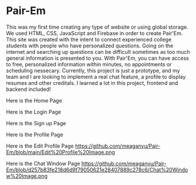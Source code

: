 # Pair-Em
This was my first time creating any type of website or using global storage. 
We used HTML, CSS, JavaScript and Firebase in order to create Pair'Em. 
This site was created with the intent to connect experienced college students with people who have personalized questions.
Going on the internet and searching up questions can be difficult sometimes as too much general information is presented to you.
With Pair'Em, you can have access to free, personalized information within minutes, no appointments or scheduling nessecary.
Currently, this project is just a prototype, and my team and I are looking to implement a real chat feature, a profile to display resumes and other creditals.
I learned a lot in this project, frontend and backend included!

Here is the Home Page


Here is the Login Page


Here is the Sign up Page


Here is the Profile Page


Here is the Edit Profile Page
https://github.com/meaganvu/Pair-Em/blob/main/Edit%20Profile%20Image.png

Here is the Chat Window Page
https://github.com/meaganvu/Pair-Em/blob/d257b83fe218d6d9f79050621e28407889c278c6/Chat%20Window%20Image.png
